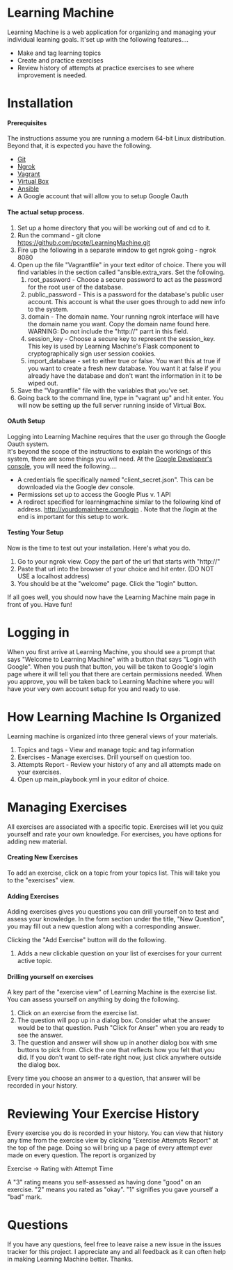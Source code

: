 Learning Machine
================

Learning Machine is a web application for organizing and managing your individual learning goals.
It'set up with the following features....

* Make and tag learning topics
* Create and practice exercises
* Review history of attempts at practice exercises to see where improvement is needed.

Installation
============

#### Prerequisites

The instructions assume you are running a modern 64-bit Linux distribution.  Beyond that, it is expected you have the following.

* [Git](https://git-scm.com/)
* [Ngrok](https://ngrok.com/)
* [Vagrant](https://www.vagrantup.com/)
* [Virtual Box](https://www.virtualbox.org/wiki/Downloads)
* [Ansible](https://www.ansible.com/)
* A Google account that will allow you to setup Google Oauth

#### The actual setup process.
1.  Set up a home directory that you will be working out of and cd to it.
2.  Run the command - git clone https://github.com/pcote/LearningMachine.git
3.  Fire up the following in a separate window to get ngrok going - ngrok 8080
4.  Open up the file "Vagrantfile" in your text editor of choice.  There you will find variables in the section called "ansible.extra_vars.  Set the following.
    1.  root_password - Choose a secure password to act as the password for the root user of the database.
    2.  public_password - This is a password for the database's public user account.  This account is what the user goes through to add new info to the system.
    3.  domain - The domain name.  Your running ngrok interface will have the domain name you want.  Copy the domain name found here.  WARNING: Do not include the "http://" parrt in this field.
    4.  session_key - Choose a secure key to represent the session_key.  This key is used by Learning Machine's Flask component to cryptographically sign user session cookies.
    5.  import_database - set to either true or false.  You want this at true if you want to create a fresh new database.  You want it at false if you already have the database and don't want the information in it to be wiped out.
5.  Save the "Vagrantfile" file with the variables that you've set.
6.  Going back to the command line, type in "vagrant up" and hit enter.  You will now be setting up the full server running inside of Virtual Box.

#### OAuth Setup
Logging into Learning Machine requires that the user go through the Google Oauth system.  
It's beyond the scope of the instructions to explain the workings of this system, there are some things you will need. 
At the [Google Developer's console](https://console.developers.google.com), you will need the following....

* A credentials fle specifically named "client_secret.json".  This can be downloaded via the Google dev console.
* Permissions set up to access the Google Plus v. 1 API
* A redirect specified for learningmachine similar to the following kind of address. http://yourdomainhere.com/login . Note that the /login at the end is important for this setup to work.


#### Testing Your Setup

Now is the time to test out your installation.  Here's what you do.

1. Go to your ngrok view.  Copy the part of the url that starts with "http://"
2. Paste that url into the browser of your choice and hit enter.  (DO NOT USE a localhost address)
3. You should be at the "welcome" page.  Click the "login" button.

If all goes well, you should now have the Learning Machine main page in front of you.  Have fun!

Logging in
===========
When you first arrive at Learning Machine, you should see a prompt that says "Welcome to Learning Machine" with a button that says "Login with Google".  When you push that button, you will be taken to Google's login page where it will tell you that there are certain permissions needed.  When you approve, you will be taken back to Learning Machine where you will have your very own account setup for you and ready to use.

How Learning Machine Is Organized
=================================
Learning machine is organized into three general views of your materials.
1.  Topics and tags - View and manage topic and tag information
2.  Exercises - Manage exercises.  Drill yourself on question too.
3.  Attempts Report - Review your history of any and all attempts made on your exercises.
4.  Open up main_playbook.yml in your editor of choice.


Managing Exercises
================================
All exercises are associated with a specific topic.  Exercises will let you quiz yourself and rate your own knowledge.  For exercises, you have options for adding new material.

#### Creating New Exercises
To add an exercise, click on a topic from your topics list.  This will take you to the "exercises" view.

#### Adding Exercises
Adding exercises gives you questions you can drill yourself on to test and assess your knowledge.  In the form section under the title, "New Question", you may fill out a new question along with a corresponding answer.

Clicking the "Add Exercise" button will do the following.
1.  Adds a new clickable question on your list of exercises for your current active topic.


#### Drilling yourself on exercises

A key part of the "exercise view" of Learning Machine is the exercise list.  You can assess yourself on anything by doing the following.

1.  Click on an exercise from the exercise list.
2.  The question will pop up in a dialog box.  Consider what the answer would be to that question.  Push "Click for Anser" when you are ready to see the answer.
3.  The question and answer will show up in another dialog box with sme buttons to pick from.  Click the one that reflects how you felt that you did.  If you don't want to self-rate right now, just click anywhere outside the dialog box.

Every time you choose an answer to a question, that answer will be recorded in your history.

Reviewing Your Exercise History
===============================

Every exercise you do is recorded in your history.  You can view that history any time from the exercise view by clicking "Exercise Attempts Report" at the top of the page.  Doing so will bring up a page of every attempt ever made on every question.  The report is organized by

Exercise -> Rating with Attempt Time

A "3" rating means you self-assessed as having done "good" on an exercise.  "2" means you rated as "okay".  "1" signifies you gave yourself a "bad" mark.

Questions
=========
If you have any questions, feel free to leave raise a new issue in the issues tracker for this project.  I appreciate any and all feedback as it can often help in making Learning Machine better.  Thanks.
